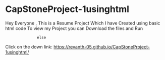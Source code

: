 # CapStoneProject-1usinghtml
Hey Everyone ,
This is a Resume Project Which I have Created using basic html code
To view my Project you can Download the files and Run 

                  else

Click on the down link:
https://revanth-05.github.io/CapStoneProject-1usinghtml/
